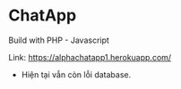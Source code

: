 # ChatApp

Build with PHP - Javascript 

Link: https://alphachatapp1.herokuapp.com/


+ Hiện tại vẫn còn lỗi database.

